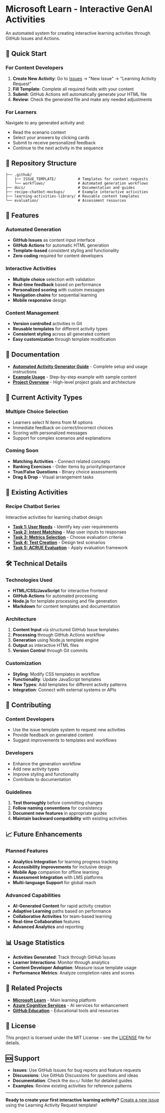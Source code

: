 # Microsoft Learn - Interactive GenAI Activities

An automated system for creating interactive learning activities through GitHub Issues and Actions.

## 🚀 Quick Start

### For Content Developers

1. **Create New Activity**: Go to [Issues](../../issues) → "New Issue" → "Learning Activity Request"
2. **Fill Template**: Complete all required fields with your content
3. **Submit**: GitHub Actions will automatically generate your HTML file
4. **Review**: Check the generated file and make any needed adjustments

### For Learners

Navigate to any generated activity and:
- Read the scenario context
- Select your answers by clicking cards
- Submit to receive personalized feedback
- Continue to the next activity in the sequence

## 📁 Repository Structure

```
├── .github/
│   ├── ISSUE_TEMPLATE/          # Templates for content requests
│   └── workflows/               # Automated generation workflows
├── docs/                        # Documentation and guides
├── recipe-chatbot-mockups/      # Example interactive activities
├── learning-activities-library/ # Reusable content templates
└── evaluation/                  # Assessment resources
```

## 🎯 Features

### Automated Generation
- **GitHub Issues** as content input interface
- **GitHub Actions** for automatic HTML generation
- **Template-based** consistent styling and functionality
- **Zero coding** required for content developers

### Interactive Activities
- **Multiple choice** selection with validation
- **Real-time feedback** based on performance
- **Personalized scoring** with custom messages
- **Navigation chains** for sequential learning
- **Mobile responsive** design

### Content Management
- **Version controlled** activities in Git
- **Reusable templates** for different activity types
- **Consistent styling** across all generated content
- **Easy customization** through template modification

## 📖 Documentation

- **[Automated Activity Generator Guide](docs/automated-activity-generator.md)** - Complete setup and usage instructions
- **[Example Usage](docs/example-usage.md)** - Step-by-step example with sample content
- **[Project Overview](docs/project-overview.md)** - High-level project goals and architecture

## 🔧 Current Activity Types

### Multiple Choice Selection
- Learners select N items from M options
- Immediate feedback on correct/incorrect choices
- Scoring with personalized messages
- Support for complex scenarios and explanations

### Coming Soon
- **Matching Activities** - Connect related concepts
- **Ranking Exercises** - Order items by priority/importance
- **True/False Questions** - Binary choice assessments
- **Drag & Drop** - Visual arrangement tasks

## 🎨 Existing Activities

### Recipe Chatbot Series
Interactive activities for learning chatbot design:
- **[Task 1: User Needs](recipe-chatbot-mockups/task-1-user-needs/)** - Identify key user requirements
- **[Task 2: Intent Matching](recipe-chatbot-mockups/task-2-intent-matching/)** - Map user inputs to responses
- **[Task 3: Metrics Selection](recipe-chatbot-mockups/task-3-metrics-selection/)** - Choose evaluation criteria
- **[Task 4: Test Creation](recipe-chatbot-mockups/task-4-test-creation/)** - Design test scenarios
- **[Task 5: ACRUE Evaluation](recipe-chatbot-mockups/task-5-acrue-evaluation/)** - Apply evaluation framework

## 🛠️ Technical Details

### Technologies Used
- **HTML/CSS/JavaScript** for interactive frontend
- **GitHub Actions** for automated processing
- **Node.js** for template processing and file generation
- **Markdown** for content templates and documentation

### Architecture
1. **Content Input** via structured GitHub Issue templates
2. **Processing** through GitHub Actions workflow
3. **Generation** using Node.js template engine
4. **Output** as interactive HTML files
5. **Version Control** through Git commits

### Customization
- **Styling**: Modify CSS templates in workflow
- **Functionality**: Update JavaScript templates
- **New Types**: Add templates for different activity patterns
- **Integration**: Connect with external systems or APIs

## 🤝 Contributing

### Content Developers
- Use the issue template system to request new activities
- Provide feedback on generated content
- Suggest improvements to templates and workflows

### Developers
- Enhance the generation workflow
- Add new activity types
- Improve styling and functionality
- Contribute to documentation

### Guidelines
1. **Test thoroughly** before committing changes
2. **Follow naming conventions** for consistency
3. **Document new features** in appropriate guides
4. **Maintain backward compatibility** with existing activities

## 📈 Future Enhancements

### Planned Features
- **Analytics Integration** for learning progress tracking
- **Accessibility Improvements** for inclusive design
- **Mobile App** companion for offline learning
- **Assessment Integration** with LMS platforms
- **Multi-language Support** for global reach

### Advanced Capabilities
- **AI-Generated Content** for rapid activity creation
- **Adaptive Learning** paths based on performance
- **Collaborative Activities** for team-based learning
- **Real-time Collaboration** features
- **Advanced Analytics** and reporting

## 📊 Usage Statistics

- **Activities Generated**: Track through GitHub Issues
- **Learner Interactions**: Monitor through analytics
- **Content Developer Adoption**: Measure issue template usage
- **Performance Metrics**: Analyze completion rates and scores

## 🔗 Related Projects

- **[Microsoft Learn](https://docs.microsoft.com/learn/)** - Main learning platform
- **[Azure Cognitive Services](https://azure.microsoft.com/services/cognitive-services/)** - AI services for enhancement
- **[GitHub Education](https://education.github.com/)** - Educational tools and resources

## 📜 License

This project is licensed under the MIT License - see the [LICENSE](LICENSE) file for details.

## 🆘 Support

- **Issues**: Use GitHub Issues for bug reports and feature requests
- **Discussions**: Use GitHub Discussions for questions and ideas
- **Documentation**: Check the `docs/` folder for detailed guides
- **Examples**: Review existing activities for reference patterns

---

**Ready to create your first interactive learning activity?** 
[Create a new issue](../../issues/new/choose) using the Learning Activity Request template!